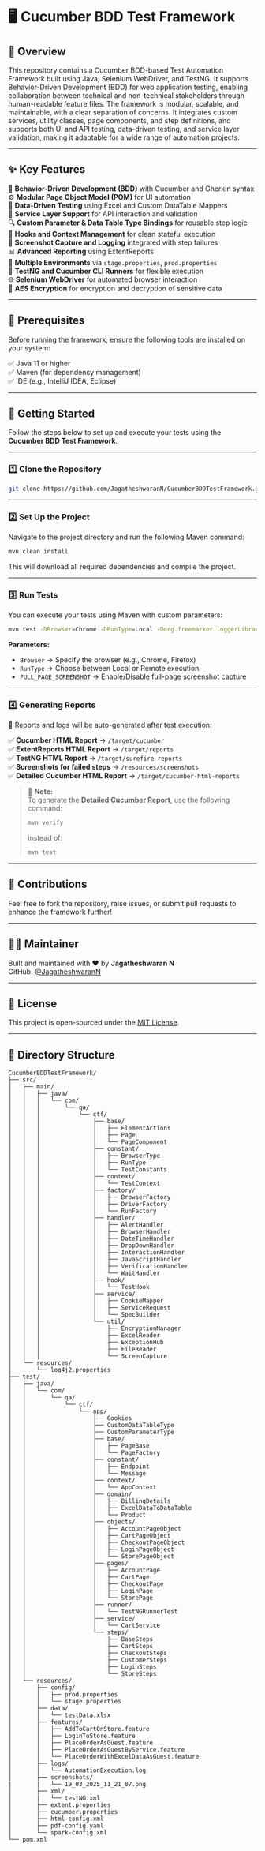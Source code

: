 # 🖥️ Cucumber BDD Test Framework

## 📖 Overview

This repository contains a Cucumber BDD-based Test Automation Framework built using Java, Selenium WebDriver, and TestNG. It supports Behavior-Driven Development (BDD) for web application testing, enabling collaboration between technical and non-technical stakeholders through human-readable feature files. The framework is modular, scalable, and maintainable, with a clear separation of concerns. It integrates custom services, utility classes, page components, and step definitions, and supports both UI and API testing, data-driven testing, and service layer validation, making it adaptable for a wide range of automation projects.

---

## ✨ Key Features

🧪 **Behavior-Driven Development (BDD)** with Cucumber and Gherkin syntax  
⚙️ **Modular Page Object Model (POM)** for UI automation  
🔄 **Data-Driven Testing** using Excel and Custom DataTable Mappers  
🔗 **Service Layer Support** for API interaction and validation  
🔍 **Custom Parameter & Data Table Type Bindings** for reusable step logic  
🧩 **Hooks and Context Management** for clean stateful execution  
📸 **Screenshot Capture and Logging** integrated with step failures  
📊 **Advanced Reporting** using ExtentReports  
🔧 **Multiple Environments** via `stage.properties`, `prod.properties`  
🚀 **TestNG and Cucumber CLI Runners** for flexible execution  
🌐 **Selenium WebDriver** for automated browser interaction  
🔐 **AES Encryption** for encryption and decryption of sensitive data  

---

## 🔧 Prerequisites

Before running the framework, ensure the following tools are installed on your system:

✅ Java 11 or higher  
✅ Maven (for dependency management)  
✅ IDE (e.g., IntelliJ IDEA, Eclipse)  

---

## 🚀 Getting Started

Follow the steps below to set up and execute your tests using the **Cucumber BDD Test Framework**.

---

### 1️⃣ Clone the Repository

```bash
git clone https://github.com/JagatheshwaranN/CucumberBDDTestFramework.git
```

---

### 2️⃣ Set Up the Project

Navigate to the project directory and run the following Maven command:

```bash
mvn clean install
```

This will download all required dependencies and compile the project.

---

### 3️⃣ Run Tests

You can execute your tests using Maven with custom parameters:

```bash
mvn test -DBrowser=Chrome -DRunType=Local -Dorg.freemarker.loggerLibrary=NONE -DFULL_PAGE_SCREENSHOT=No
```

**Parameters:**
- `Browser` → Specify the browser (e.g., Chrome, Firefox)  
- `RunType` → Choose between Local or Remote execution  
- `FULL_PAGE_SCREENSHOT` → Enable/Disable full-page screenshot capture  

---

### 4️⃣ Generating Reports

📁 Reports and logs will be auto-generated after test execution:

✅ **Cucumber HTML Report** → `/target/cucumber`  
✅ **ExtentReports HTML Report** → `/target/reports`  
✅ **TestNG HTML Report** → `/target/surefire-reports`  
✅ **Screenshots for failed steps** → `/resources/screenshots`  
✅ **Detailed Cucumber HTML Report** → `/target/cucumber-html-reports`  

> 🔔 **Note:**  
> To generate the **Detailed Cucumber Report**, use the following command:
>
> ```bash
> mvn verify
> ```
> instead of:
> ```bash
> mvn test
> ```

---

## 🤝 Contributions

Feel free to fork the repository, raise issues, or submit pull requests to enhance the framework further!

---

## 🧑🏻 Maintainer

Built and maintained with ❤️ by **Jagatheshwaran N**  
GitHub: [@JagatheshwaranN](https://github.com/JagatheshwaranN)

---

## 📜 License

This project is open-sourced under the [MIT License](LICENSE).

---

## 📁 Directory Structure

```plaintext
CucumberBDDTestFramework/
├── src/
│   ├── main/
│   │   ├── java/
│   │   │   └── com/
│   │   │       └── qa/
│   │   │           └── ctf/
│   │   │               ├── base/
│   │   │               │   ├── ElementActions
│   │   │               │   ├── Page
│   │   │               │   └── PageComponent
│   │   │               ├── constant/
│   │   │               │   ├── BrowserType
│   │   │               │   ├── RunType
│   │   │               │   └── TestConstants
│   │   │               ├── context/
│   │   │               │   └── TestContext
│   │   │               ├── factory/
│   │   │               │   ├── BrowserFactory
│   │   │               │   ├── DriverFactory
│   │   │               │   └── RunFactory
│   │   │               ├── handler/
│   │   │               │   ├── AlertHandler
│   │   │               │   ├── BrowserHandler
│   │   │               │   ├── DateTimeHandler
│   │   │               │   ├── DropDownHandler
│   │   │               │   ├── InteractionHandler
│   │   │               │   ├── JavaScriptHandler
│   │   │               │   ├── VerificationHandler
│   │   │               │   └── WaitHandler
│   │   │               ├── hook/
│   │   │               │   └── TestHook
│   │   │               ├── service/
│   │   │               │   ├── CookieMapper
│   │   │               │   ├── ServiceRequest
│   │   │               │   └── SpecBuilder
│   │   │               └── util/
│   │   │                   ├── EncryptionManager
│   │   │                   ├── ExcelReader
│   │   │                   ├── ExceptionHub
│   │   │                   ├── FileReader
│   │   │                   └── ScreenCapture
│   └── resources/
│       └── log4j2.properties
├── test/
│   ├── java/
│   │   └── com/
│   │       └── qa/
│   │           └── ctf/
│   │               └── app/
│   │                   ├── Cookies
│   │                   ├── CustomDataTableType
│   │                   ├── CustomParameterType
│   │                   ├── base/
│   │                   │   ├── PageBase
│   │                   │   └── PageFactory
│   │                   ├── constant/
│   │                   │   ├── Endpoint
│   │                   │   └── Message
│   │                   ├── context/
│   │                   │   └── AppContext
│   │                   ├── domain/
│   │                   │   ├── BillingDetails
│   │                   │   ├── ExcelDataToDataTable
│   │                   │   └── Product
│   │                   ├── objects/
│   │                   │   ├── AccountPageObject
│   │                   │   ├── CartPageObject
│   │                   │   ├── CheckoutPageObject
│   │                   │   ├── LoginPageObject
│   │                   │   └── StorePageObject
│   │                   ├── pages/
│   │                   │   ├── AccountPage
│   │                   │   ├── CartPage
│   │                   │   ├── CheckoutPage
│   │                   │   ├── LoginPage
│   │                   │   └── StorePage
│   │                   ├── runner/
│   │                   │   └── TestNGRunnerTest
│   │                   ├── service/
│   │                   │   └── CartService
│   │                   └── steps/
│   │                       ├── BaseSteps
│   │                       ├── CartSteps
│   │                       ├── CheckoutSteps
│   │                       ├── CustomerSteps
│   │                       ├── LoginSteps
│   │                       └── StoreSteps
│   └── resources/
│       ├── config/
│       │   ├── prod.properties
│       │   └── stage.properties
│       ├── data/
│       │   └── testData.xlsx
│       ├── features/
│       │   ├── AddToCartOnStore.feature
│       │   ├── LoginToStore.feature
│       │   ├── PlaceOrderAsGuest.feature
│       │   ├── PlaceOrderAsGuestByService.feature
│       │   └── PlaceOrderWithExcelDataAsGuest.feature
│       ├── logs/
│       │   └── AutomationExecution.log
│       ├── screenshots/
|       |   └── 19_03_2025_11_21_07.png
│       ├── xml/
│       |   └── testNG.xml
│       ├── extent.properties
│       ├── cucumber.properties
│       ├── html-config.xml
│       ├── pdf-config.yaml
│       └── spark-config.xml
└── pom.xml
